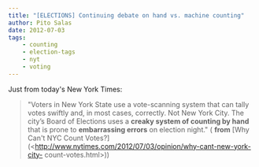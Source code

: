 ```yaml
---
title: "[ELECTIONS] Continuing debate on hand vs. machine counting"
author: Pito Salas
date: 2012-07-03
tags:
    - counting
    - election-tags
    - nyt
    - voting
---
```




Just from today's New York Times:

> "Voters in New York State use a vote-scanning system that can tally votes
> swiftly and, in most cases, correctly. Not New York City. The city’s Board
> of Elections uses a **creaky system of counting by hand** that is prone to
> **embarrassing errors** on election night." ( **from** [Why Can't NYC Count
> Votes?](<http://www.nytimes.com/2012/07/03/opinion/why-cant-new-york-city-
> count-votes.html>))


